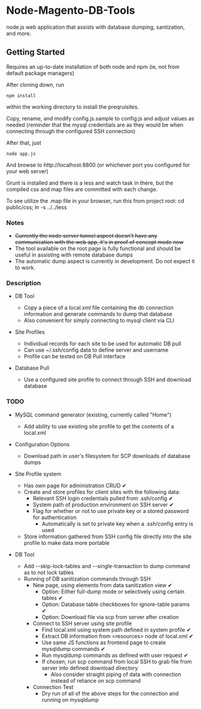 Node-Magento-DB-Tools
=====================

node.js web application that assists with database dumping, santization, and more.


Getting Started
---------------

Requires an up-to-date installation of both node and npm (ie, not from default package managers)

After cloning down, run 
    
    npm install
    
within the working directory to install the preqruisites.

Copy, rename, and modify config.js.sample to config.js and adjust values as needed (reminder that the mysql credentials are as they would be when connecting through the configured SSH connection)

After that, just

    node app.js
    
And browse to http://localhost:8800 (or whichever port you configured for your web server)

Grunt is installed and there is a less and watch task in there, but the compiled css and map files are committed with each change.

To see utilize the .map file in your browser, run this from project root: cd public/css; ln -s ../../less


### Notes
* ~~Currently the node server tunnel aspect doesn't have any communication with the web app, it's in proof of concept mode now~~
* The tool available on the root page is fully functional and should be useful in assisting with remote database dumps
* The automatic dump aspect is currently in development. Do not expect it to work.


### Description
* DB Tool
    * Copy a piece of a local.xml file containing the db connection information and generate commands to dump that database
    * Also convenient for simply connecting to mysql client via CLI

* Site Profiles
    * Individual records for each site to be used for automatic DB pull
    * Can use ~/.ssh/config data to define server and username
    * Profile can be tested on DB Pull interface

* Database Pull
    * Use a configured site profile to connect through SSH and download database

### TODO
* MySQL command generator (existing, currently called "Home")
    * Add ability to use existing site profile to get the contents of a local.xml

* Configuration Options
    * Download path in user's filesystem for SCP downloads of database dumps

* Site Profile system
    * Has own page for administration CRUD ✔
    * Create and store profiles for client sites with the following data:
        * Relevant SSH login credentials pulled from .ssh/config ✔
        * System path of production environment on SSH server ✔
        * Flag for whether or not to use private key or a stored password for authentication
            * Automatically is set to private key when a .ssh/config entry is used
    * Store information gathered from SSH config file directly into the site profile to make data more portable

* DB Tool
    * Add --skip-lock-tables and --single-transaction to dump command as to not lock tables
    * Running of DB sanitization commands through SSH
        * New page, using elements from data sanitization view ✔
            * Option: Either full-dump mode or selectively using certain tables ✔
            * Option: Database table checkboxes for ignore-table params ✔
            * Option: Download file via scp from server after creation
        * Connect to SSH server using site profile
            * Find local.xml using system path defined in system profile ✔
            * Extract DB information from &lt;resources> node of local.xml ✔
            * Use same JS functions as frontend page to create mysqldump commands ✔
            * Run mysqldump commands as defined with user request ✔
            * If chosen, run scp command from local SSH to grab file from server into defined download directory
                * Also consider straight piping of data with connection instead of reliance on scp command
        * Connection Test
            * Dry run of all of the above steps for the connection and running on mysqldump

